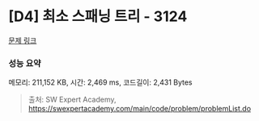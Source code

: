 # [D4] 최소 스패닝 트리 - 3124 

[문제 링크](https://swexpertacademy.com/main/code/problem/problemDetail.do?contestProbId=AV_mSnmKUckDFAWb) 

### 성능 요약

메모리: 211,152 KB, 시간: 2,469 ms, 코드길이: 2,431 Bytes



> 출처: SW Expert Academy, https://swexpertacademy.com/main/code/problem/problemList.do